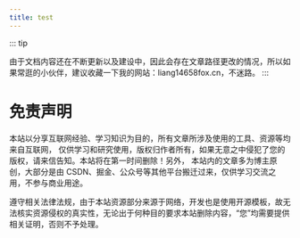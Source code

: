 ```yaml
---
title: test
---
```


::: tip

由于文档内容还在不断更新以及建设中，因此会存在文章路径更改的情况，所以如果常逛的小伙伴，建议收藏一下我的网站：liang14658fox.cn，不迷路。
:::

# 免责声明

本站以分享互联网经验、学习知识为目的，所有文章所涉及使用的工具、资源等均来自互联网， 仅供学习和研究使用，版权归作者所有，如果无意之中侵犯了您的版权，请来信告知。本站将在第一时间删除！另外， 本站内的文章多为博主原创，大部分是由 CSDN、掘金、公众号等其他平台搬迁过来，仅供学习交流之用，不参与商业用途。

遵守相关法律法规，由于本站资源部分来源于网络，开发也是使用开源模板，故无法核实资源侵权的真实性，无论出于何种目的要求本站删除内容，“您”均需要提供相关证明，否则不予处理。
